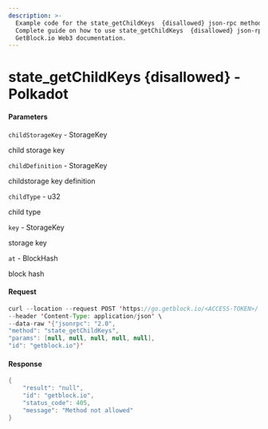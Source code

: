 ```yaml
---
description: >-
  Example code for the state_getChildKeys  {disallowed} json-rpc method.
  Сomplete guide on how to use state_getChildKeys  {disallowed} json-rpc in
  GetBlock.io Web3 documentation.
---
```


# state\_getChildKeys {disallowed} - Polkadot

#### Parameters

`childStorageKey` - StorageKey

child storage key

`childDefinition` - StorageKey

childstorage key definition

`childType` - u32

child type

`key` - StorageKey

storage key

`at` - BlockHash

block hash

#### Request

```java
curl --location --request POST 'https://go.getblock.io/<ACCESS-TOKEN>/' \
--header 'Content-Type: application/json' \
--data-raw '{"jsonrpc": "2.0",
"method": "state_getChildKeys",
"params": [null, null, null, null, null],
"id": "getblock.io"}'
```

#### Response

```java
{
    "result": "null",
    "id": "getblock.io",
    "status_code": 405,
    "message": "Method not allowed"
}
```
